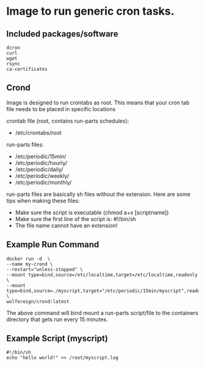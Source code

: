 # Image to run generic cron tasks.  
  
## Included packages/software  
    dcron  
    curl   
    wget  
    rsync  
    ca-certificates  

## Crond
Image is designed to run crontabs as root.  This means that your cron tab file needs to be placed in specific locations  

crontab file (root, contains run-parts schedules):  
  * /etc/crontabs/root  
  
run-parts files:  
  * /etc/periodic/15min/  
  * /etc/periodic/hourly/  
  * /etc/periodic/daily/  
  * /etc/periodic/weekly/  
  * /etc/periodic/monthly/  
  
run-parts files are basically sh files without the extension.  Here are some tips when making these files:  
  * Make sure the script is executable (chmod a+x [scriptname])  
  * Make sure the first line of the script is: #!/bin/sh  
  * The file name cannot have an extension!  
  
  ## Example Run Command
  ```
  docker run -d  \
  --name my-crond \
  --restart="unless-stopped" \
  --mount type=bind,source=/etc/localtime,target=/etc/localtime,readonly \
  --mount type=bind,source=./myscript,target="/etc/periodic/15min/myscript",readonly \
  wolfereign/crond:latest
  ```
  
  The above command will bind mount a run-parts script/file to the containers directory that gets run every 15 minutes.
  
  ## Example Script (myscript)
  ```
  #!/bin/sh
  echo "hello world!" >> /root/myscript.log
  ```
